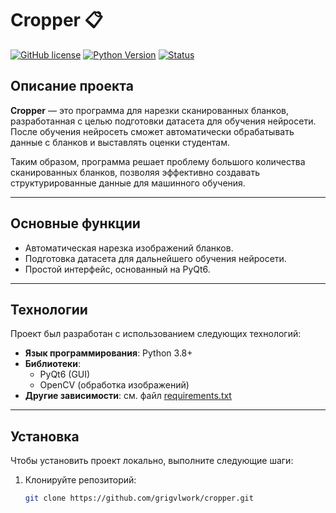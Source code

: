 # Cropper 📋

[![GitHub license](https://img.shields.io/badge/license-MIT-blue.svg)](LICENSE)
[![Python Version](https://img.shields.io/badge/python-3.8%2B-brightgreen)](https://www.python.org/)
[![Status](https://img.shields.io/badge/status-in_development-yellow)](https://github.com/grigvlwork/cropper)

## Описание проекта

**Cropper** — это программа для нарезки сканированных бланков, разработанная с целью подготовки датасета для обучения нейросети. После обучения нейросеть сможет автоматически обрабатывать данные с бланков и выставлять оценки студентам.

Таким образом, программа решает проблему большого количества сканированных бланков, позволяя эффективно создавать структурированные данные для машинного обучения.

---

## Основные функции

- Автоматическая нарезка изображений бланков.
- Подготовка датасета для дальнейшего обучения нейросети.
- Простой интерфейс, основанный на PyQt6.

---

## Технологии

Проект был разработан с использованием следующих технологий:

- **Язык программирования**: Python 3.8+
- **Библиотеки**:
  - PyQt6 (GUI)
  - OpenCV (обработка изображений)
- **Другие зависимости**: см. файл [requirements.txt](requirements.txt)

---

## Установка

Чтобы установить проект локально, выполните следующие шаги:

1. Клонируйте репозиторий:
   ```bash
   git clone https://github.com/grigvlwork/cropper.git
